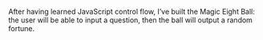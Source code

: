 After having learned JavaScript control flow, I’ve built the Magic Eight Ball: the user will be able to input a question, then the ball will output a random fortune.
